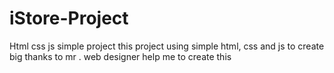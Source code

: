 # iStore-Project
Html css js simple project 
this project using simple html, css and js to create
big thanks to mr . web designer help me to create this
